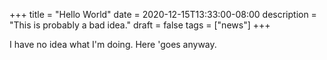 +++
title = "Hello World"
date = 2020-12-15T13:33:00-08:00
description = "This is probably a bad idea."
draft = false
tags = ["news"]
+++

I have no idea what I'm doing. Here 'goes anyway.